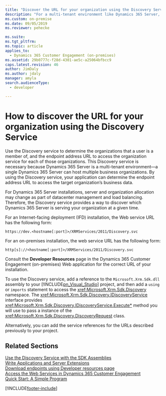 ```yaml
---
title: "Discover the URL for your organization using the Discovery Service (Developer Guide for Dynamics 365 Server )| MicrosoftDocs"
description: "For a multi-tenant environment like Dynamics 365 Server, you can use Discovery service to determine the organizations that a user is member of"
ms.custom: on-premise
ms.date: 09/05/2019
ms.reviewer: pehecke

ms.suite: 
ms.tgt_pltfrm: 
ms.topic: article
applies_to: 
  - Dynamics 365 Customer Engagement (on-premises)
ms.assetid: 29b0777c-f28d-4301-ae5c-a25064bfbcc9
caps.latest.revision: 46
author: JimDaly
ms.author: jdaly
manager: amyla
search.audienceType: 
  - developer

---
```


# How to discover the URL for your organization using the Discovery Service 

Use the Discovery service to determine the organizations that a user is a member of, and the endpoint address URL to access the organization service for each of those organizations. This Discovery service is necessary because Dynamics 365 Server is a multi-tenant environment—a single Dynamics 365 Server can host multiple business organizations. By using the Discovery service, your application can determine the endpoint address URL to access the target organization’s business data.  
  
 For Dynamics 365 Server installations, server and organization allocation may change as part of datacenter management and load balancing. Therefore, the Discovery service provides a way to discover which Dynamics 365 Server is serving your organization at a given time.  
  
 For an Internet-facing deployment (IFD) installation, the Web service URL has the following form:  
```  
https://dev.<hostname[:port]>/XRMServices/2011/Discovery.svc  
```  

 For an on-premises installation, the web service URL has the following form:  
```  
http[s]://<hostname[:port]>/XRMServices/2011/Discovery.svc  
```  

 Consult the **Developer Resources** page in the Dynamics 365 Customer Engagement (on-premises) Web application for the correct URL of your installation.  
  
 To use the Discovery service, add a reference to the `Microsoft.Xrm.Sdk.dll` assembly to your [!INCLUDE[pn_Visual_Studio](../includes/pn-visual-studio.md)] project, and then add a `using` or `imports` statement to access the <xref:Microsoft.Xrm.Sdk.Discovery> namespace. The <xref:Microsoft.Xrm.Sdk.Discovery.IDiscoveryService> interface provides <xref:Microsoft.Xrm.Sdk.Discovery.IDiscoveryService.Execute*> method you will use to pass a instance of the <xref:Microsoft.Xrm.Sdk.Discovery.DiscoveryRequest> class.
 
Alternatively, you can add the service references for the URLs described previously to your project.
  
## Related Sections  
 [Use the Discovery Service with the SDK Assemblies](/powerapps/developer/common-data-service/org-service/discovery-service)  
 [Write Applications and Server Extensions](extend-dynamics-365-server.md)<br />
 [Download endpoints using Developer resources page](developer-resources-page.md)<br />
 [Access the Web Services in Dynamics 365 Customer Engagement](authenticate-users.md)<br />
 [Quick Start: A Simple Program](simple-program-web-services.md)<br />


[!INCLUDE[footer-include](../../../includes/footer-banner.md)]